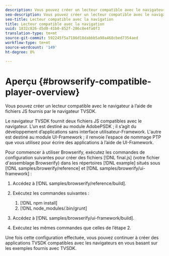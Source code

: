 ```yaml
---
description: Vous pouvez créer un lecteur compatible avec le navigateur à l’aide de fichiers JS fournis par le navigateur TVSDK.
seo-description: Vous pouvez créer un lecteur compatible avec le navigateur à l’aide de fichiers JS fournis par le navigateur TVSDK.
seo-title: Lecteur compatible avec la navigation
title: Lecteur compatible avec la navigation
uuid: 1832c826-d5d0-41b0-852f-286c8e4fa0f3
translation-type: tm+mt
source-git-commit: 592245f5a7186d18dabbb5a98a468cbed7354aed
workflow-type: tm+mt
source-wordcount: '149'
ht-degree: 0%

---
```



# Aperçu {#browserify-compatible-player-overview}

Vous pouvez créer un lecteur compatible avec le navigateur à l’aide de fichiers JS fournis par le navigateur TVSDK.

Le navigateur TVSDK fournit deux fichiers JS compatibles avec le navigateur. L’un est destiné au module AdobePSDK ; il s’agit du développement d’applications sans interface utilisateur-Framework. L&#39;autre est destiné au module UI-Framework ; il renvoie l’espace de nommage PTP que vous utilisez pour écrire des applications à l’aide de UI-Framework.

Pour commencer à utiliser Browserify, exécutez les commandes de configuration suivantes pour créer des fichiers [!DNL final.js] (votre fichier d&#39;assemblage Browserify) dans les répertoires [!DNL example] situés sous [!DNL samples/browerify/reference] et [!DNL samples/browerify/ui-framework] :

1. Accédez à [!DNL samples/browserify/reference/build].
1. Exécutez les commandes suivantes :

   1. [!DNL npm install]
   1. [!DNL node_modules/.bin/grunt]

1. Accédez à [!DNL samples/browserify/ui-framework/build].
1. Exécutez les mêmes commandes que celles de l’étape 2.

Une fois cette configuration effectuée, vous pouvez continuer à créer des applications TVSDK compatibles avec les navigateurs en vous basant sur les exemples fournis avec TVSDK.
